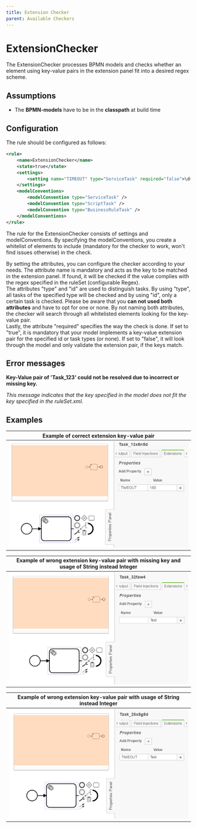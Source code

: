 ```yaml
---
title: Extension Checker
parent: Available Checkers
---
```

ExtensionChecker
=================================
The ExtensionChecker processes BPMN models and checks whether an element using key-value pairs in the extension panel fit into a desired regex scheme.

## Assumptions
- The **BPMN-models** have to be in the **classpath** at build time

## Configuration
The rule should be configured as follows:
```xml
<rule>
	<name>ExtensionChecker</name>
	<state>true</state>
	<settings>
		<setting name="TIMEOUT" type="ServiceTask" required="false">\d+</setting>
	</settings>
	<modelConventions>
		<modelConvention type="ServiceTask" />
		<modelConvention type="ScriptTask" />
		<modelConvention type="BusinessRuleTask" />
	</modelConventions>
</rule>

```
The rule for the ExtensionChecker consists of settings and modelConventions. By specifying the modelConventions, you create a whitelist of elements to include (mandatory for the checker to work, won't find issues otherwise) in the check.

By setting the attributes, you can configure the checker according to your needs. The attribute name is mandatory and acts as the key to be matched in the extension panel. If found, it will be checked if the value complies with the regex specified in the ruleSet (configurable Regex).  
The attributes "type" and "id" are used to distinguish tasks. By using "type", all tasks of the specified type will be checked and by using "id", only a certain task is checked. Please be aware that you **can not used both attributes** and have to opt for one or none. By not naming both attributes, the checker will search through all whitelisted elements looking for the key-value pair.  
Lastly, the attribute "required" specifies the way the check is done. If set to "true", it is mandatory that your model implements
a key-value extension pair for the specified id or task types (or none). If set to "false", it will look through the model and only validate the extension pair, if the keys match. 

## Error messages
**Key-Value pair of 'Task_123' could not be resolved due to incorrect or missing key.**

_This message indicates that the key specified in the model does not fit the key specified in the ruleSet.xml._


## Examples

| **Example of correct extension key-value pair**                                                                                    |
|:------------------------------------------------------------------------------------------------------:| 
|![Key matches specified name in settings with correct value](../img/ExtensionChecker_Correct.PNG "Correct usage of Integer as value")         |


| **Example of wrong extension key-value pair with missing key and usage of String instead Integer**                                                                                    |
|:------------------------------------------------------------------------------------------------------:| 
|![Missing key and usage of String instead of Integer](../img/ExtensionChecker_NoKey.PNG "Missing key and wrong value")         |


| **Example of wrong extension key-value pair with usage of String instead Integer**                                                                                    |
|:------------------------------------------------------------------------------------------------------:| 
|![Usage of String instead of Integer](../img/ExtensionChecker_Wrong.PNG "Wrong value")         |
